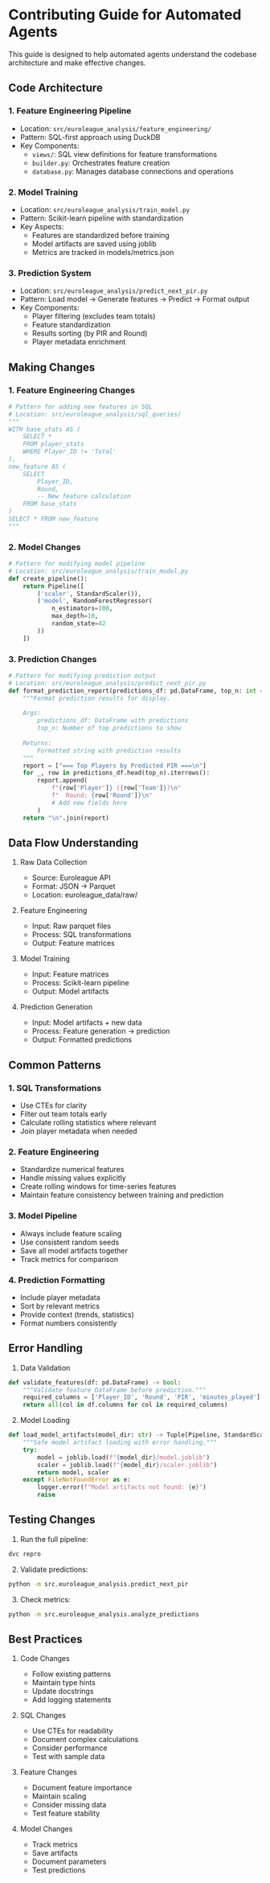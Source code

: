 # Contributing Guide for Automated Agents

This guide is designed to help automated agents understand the codebase architecture and make effective changes.

## Code Architecture

### 1. Feature Engineering Pipeline
- Location: `src/euroleague_analysis/feature_engineering/`
- Pattern: SQL-first approach using DuckDB
- Key Components:
  - `views/`: SQL view definitions for feature transformations
  - `builder.py`: Orchestrates feature creation
  - `database.py`: Manages database connections and operations

### 2. Model Training
- Location: `src/euroleague_analysis/train_model.py`
- Pattern: Scikit-learn pipeline with standardization
- Key Aspects:
  - Features are standardized before training
  - Model artifacts are saved using joblib
  - Metrics are tracked in models/metrics.json

### 3. Prediction System
- Location: `src/euroleague_analysis/predict_next_pir.py`
- Pattern: Load model → Generate features → Predict → Format output
- Key Components:
  - Player filtering (excludes team totals)
  - Feature standardization
  - Results sorting (by PIR and Round)
  - Player metadata enrichment

## Making Changes

### 1. Feature Engineering Changes
```python
# Pattern for adding new features in SQL
# Location: src/euroleague_analysis/sql_queries/
"""
WITH base_stats AS (
    SELECT *
    FROM player_stats
    WHERE Player_ID != 'Total'
),
new_feature AS (
    SELECT 
        Player_ID,
        Round,
        -- New feature calculation
    FROM base_stats
)
SELECT * FROM new_feature
"""
```

### 2. Model Changes
```python
# Pattern for modifying model pipeline
# Location: src/euroleague_analysis/train_model.py
def create_pipeline():
    return Pipeline([
        ('scaler', StandardScaler()),
        ('model', RandomForestRegressor(
            n_estimators=100,
            max_depth=10,
            random_state=42
        ))
    ])
```

### 3. Prediction Changes
```python
# Pattern for modifying prediction output
# Location: src/euroleague_analysis/predict_next_pir.py
def format_prediction_report(predictions_df: pd.DataFrame, top_n: int = 20) -> str:
    """Format prediction results for display.
    
    Args:
        predictions_df: DataFrame with predictions
        top_n: Number of top predictions to show
        
    Returns:
        Formatted string with prediction results
    """
    report = ["=== Top Players by Predicted PIR ===\n"]
    for _, row in predictions_df.head(top_n).iterrows():
        report.append(
            f"{row['Player']} ({row['Team']})\n"
            f"  Round: {row['Round']}\n"
            # Add new fields here
        )
    return "\n".join(report)
```

## Data Flow Understanding

1. Raw Data Collection
   - Source: Euroleague API
   - Format: JSON → Parquet
   - Location: euroleague_data/raw/

2. Feature Engineering
   - Input: Raw parquet files
   - Process: SQL transformations
   - Output: Feature matrices

3. Model Training
   - Input: Feature matrices
   - Process: Scikit-learn pipeline
   - Output: Model artifacts

4. Prediction Generation
   - Input: Model artifacts + new data
   - Process: Feature generation → prediction
   - Output: Formatted predictions

## Common Patterns

### 1. SQL Transformations
- Use CTEs for clarity
- Filter out team totals early
- Calculate rolling statistics where relevant
- Join player metadata when needed

### 2. Feature Engineering
- Standardize numerical features
- Handle missing values explicitly
- Create rolling windows for time-series features
- Maintain feature consistency between training and prediction

### 3. Model Pipeline
- Always include feature scaling
- Use consistent random seeds
- Save all model artifacts together
- Track metrics for comparison

### 4. Prediction Formatting
- Include player metadata
- Sort by relevant metrics
- Provide context (trends, statistics)
- Format numbers consistently

## Error Handling

1. Data Validation
```python
def validate_features(df: pd.DataFrame) -> bool:
    """Validate feature DataFrame before prediction."""
    required_columns = ['Player_ID', 'Round', 'PIR', 'minutes_played']
    return all(col in df.columns for col in required_columns)
```

2. Model Loading
```python
def load_model_artifacts(model_dir: str) -> Tuple[Pipeline, StandardScaler]:
    """Safe model artifact loading with error handling."""
    try:
        model = joblib.load(f"{model_dir}/model.joblib")
        scaler = joblib.load(f"{model_dir}/scaler.joblib")
        return model, scaler
    except FileNotFoundError as e:
        logger.error(f"Model artifacts not found: {e}")
        raise
```

## Testing Changes

1. Run the full pipeline:
```bash
dvc repro
```

2. Validate predictions:
```bash
python -m src.euroleague_analysis.predict_next_pir
```

3. Check metrics:
```bash
python -m src.euroleague_analysis.analyze_predictions
```

## Best Practices

1. Code Changes
   - Follow existing patterns
   - Maintain type hints
   - Update docstrings
   - Add logging statements

2. SQL Changes
   - Use CTEs for readability
   - Document complex calculations
   - Consider performance
   - Test with sample data

3. Feature Changes
   - Document feature importance
   - Maintain scaling
   - Consider missing data
   - Test feature stability

4. Model Changes
   - Track metrics
   - Save artifacts
   - Document parameters
   - Test predictions